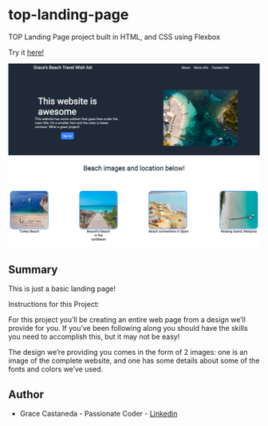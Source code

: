 # top-landing-page

TOP Landing Page project built in HTML, and CSS using Flexbox 

Try it [here!](https://over45Codes.github.io/top-landing-page/)

![alt text](https://github.com/graciicodes/top-landing-page/blob/main/images/TOP%20Landing%20Page.png)

## Summary

This is just a basic landing page! 

Instructions for this Project:

For this project you’ll be creating an entire web page from a design we’ll provide for you. If you’ve been following along you should have the skills you need to accomplish this, but it may not be easy!

The design we’re providing you comes in the form of 2 images: one is an image of the complete website, and one has some details about some of the fonts and colors we’ve used.
## Author

- Grace Castaneda - Passionate Coder - [Linkedin](https://www.linkedin.com/in/castanedagrace/)
